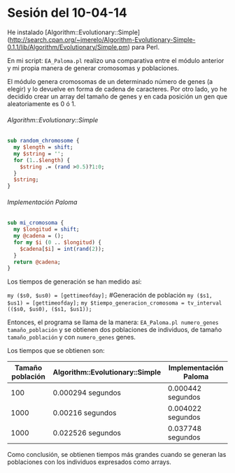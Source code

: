 Sesión del 10-04-14
==================

He instalado [Algorithm::Evolutionary::Simple] (http://search.cpan.org/~jmerelo/Algorithm-Evolutionary-Simple-0.1.1/lib/Algorithm/Evolutionary/Simple.pm) para Perl.

En mi script: `EA_Paloma.pl` realizo una comparativa entre el módulo anterior y mi propia manera de generar cromosomas y poblaciones.

El módulo genera cromosomas de un determinado número de genes (a elegir) y lo devuelve en forma de cadena de caracteres. Por otro lado, yo he decidido crear un array del tamaño de genes y en cada posición un gen que aleatoriamente es 0 ó 1.

###### Algorithm::Evolutionary::Simple

```perl
sub random_chromosome {
  my $length = shift;
  my $string = '';
  for (1..$length) {
    $string .= (rand >0.5)?1:0;	
  }
  $string;
}
```

###### Implementación Paloma

```perl
sub mi_cromosoma {
  my $longitud = shift;
  my @cadena = ();
  for my $i (0 .. $longitud) {
    $cadena[$i] = int(rand(2));
  }
  return @cadena;
}
```

Los tiempos de generación se han medido así:

`my ($s0, $us0) = [gettimeofday];`
#Generación de población
`my ($s1, $us1) = [gettimeofday];`
`my $tiempo_generacion_cromosoma = tv_interval (($s0, $us0), ($s1, $us1));`

Entonces, el programa se llama de la manera: `EA_Paloma.pl numero_genes tamaño_población` y se obtienen dos poblaciones de individuos, de tamaño `tamaño_población` y con `numero_genes` genes.

Los tiempos que se obtienen son:

 Tamaño población | Algorithm::Evolutionary::Simple    | Implementación Paloma
------------------|------------------------------------|------------------------
 	100 	  |		0.000294 segundos      | 0.000442 segundos 
 	1000 	  |  		0.00216 segundos       | 0.004022 segundos 
 	1000 	  |  		0.022526 segundos      | 0.037748 segundos 

Como conclusión, se obtienen tiempos más grandes cuando se generan las poblaciones con los individuos expresados como arrays.

